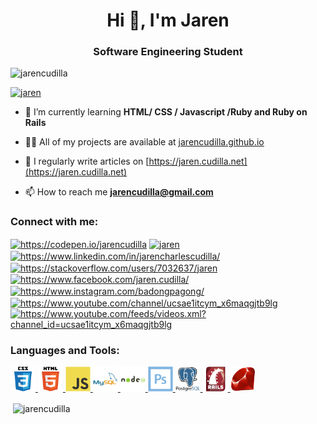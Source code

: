 <h1 align="center">Hi 👋, I'm Jaren</h1>
<h3 align="center">Software Engineering Student</h3>

<p align="left"> <img src="https://komarev.com/ghpvc/?username=jarencudilla&label=Profile%20views&color=0e75b6&style=flat" alt="jarencudilla" /> </p>

<p align="left"> <a href="https://twitter.com/jaren" target="blank"><img src="https://img.shields.io/twitter/follow/jaren?logo=twitter&style=for-the-badge" alt="jaren" /></a> </p>

- 🌱 I’m currently learning **HTML/ CSS / Javascript /Ruby and Ruby on Rails**

- 👨‍💻 All of my projects are available at [jarencudilla.github.io](jarencudilla.github.io)

- 📝 I regularly write articles on [https://jaren.cudilla.net](https://jaren.cudilla.net)

- 📫 How to reach me **jarencudilla@gmail.com**

<h3 align="left">Connect with me:</h3>
<p align="left">
<a href="https://codepen.io/https://codepen.io/jarencudilla" target="blank"><img align="center" src="https://raw.githubusercontent.com/rahuldkjain/github-profile-readme-generator/neutral-icons/src/images/icons/Social/codepen.svg" alt="https://codepen.io/jarencudilla" height="30" width="40" /></a>
<a href="https://twitter.com/jaren" target="blank"><img align="center" src="https://raw.githubusercontent.com/rahuldkjain/github-profile-readme-generator/neutral-icons/src/images/icons/Social/twitter.svg" alt="jaren" height="30" width="40" /></a>
<a href="https://linkedin.com/in/https://www.linkedin.com/in/jarencharlescudilla/" target="blank"><img align="center" src="https://raw.githubusercontent.com/rahuldkjain/github-profile-readme-generator/neutral-icons/src/images/icons/Social/linked-in-alt.svg" alt="https://www.linkedin.com/in/jarencharlescudilla/" height="30" width="40" /></a>
<a href="https://stackoverflow.com/users/https://stackoverflow.com/users/7032637/jaren" target="blank"><img align="center" src="https://raw.githubusercontent.com/rahuldkjain/github-profile-readme-generator/neutral-icons/src/images/icons/Social/stack-overflow.svg" alt="https://stackoverflow.com/users/7032637/jaren" height="30" width="40" /></a>
<a href="https://fb.com/https://www.facebook.com/jaren.cudilla/" target="blank"><img align="center" src="https://raw.githubusercontent.com/rahuldkjain/github-profile-readme-generator/neutral-icons/src/images/icons/Social/facebook.svg" alt="https://www.facebook.com/jaren.cudilla/" height="30" width="40" /></a>
<a href="https://instagram.com/https://www.instagram.com/badongpagong/" target="blank"><img align="center" src="https://raw.githubusercontent.com/rahuldkjain/github-profile-readme-generator/neutral-icons/src/images/icons/Social/instagram.svg" alt="https://www.instagram.com/badongpagong/" height="30" width="40" /></a>
<a href="https://www.youtube.com/c/https://www.youtube.com/channel/ucsae1itcym_x6maqgjtb9lg" target="blank"><img align="center" src="https://raw.githubusercontent.com/rahuldkjain/github-profile-readme-generator/neutral-icons/src/images/icons/Social/youtube.svg" alt="https://www.youtube.com/channel/ucsae1itcym_x6maqgjtb9lg" height="30" width="40" /></a>
<a href="/https://www.youtube.com/feeds/videos.xml?channel_id=ucsae1itcym_x6maqgjtb9lg" target="blank"><img align="center" src="https://raw.githubusercontent.com/rahuldkjain/github-profile-readme-generator/neutral-icons/src/images/icons/Social/rss.svg" alt="https://www.youtube.com/feeds/videos.xml?channel_id=ucsae1itcym_x6maqgjtb9lg" height="30" width="40" /></a>
</p>

<h3 align="left">Languages and Tools:</h3>
<p align="left"> <a href="https://www.w3schools.com/css/" target="_blank"> <img src="https://raw.githubusercontent.com/devicons/devicon/master/icons/css3/css3-original-wordmark.svg" alt="css3" width="40" height="40"/> </a> <a href="https://www.w3.org/html/" target="_blank"> <img src="https://raw.githubusercontent.com/devicons/devicon/master/icons/html5/html5-original-wordmark.svg" alt="html5" width="40" height="40"/> </a> <a href="https://developer.mozilla.org/en-US/docs/Web/JavaScript" target="_blank"> <img src="https://raw.githubusercontent.com/devicons/devicon/master/icons/javascript/javascript-original.svg" alt="javascript" width="40" height="40"/> </a> <a href="https://www.mysql.com/" target="_blank"> <img src="https://raw.githubusercontent.com/devicons/devicon/master/icons/mysql/mysql-original-wordmark.svg" alt="mysql" width="40" height="40"/> </a> <a href="https://nodejs.org" target="_blank"> <img src="https://raw.githubusercontent.com/devicons/devicon/master/icons/nodejs/nodejs-original-wordmark.svg" alt="nodejs" width="40" height="40"/> </a> <a href="https://www.photoshop.com/en" target="_blank"> <img src="https://raw.githubusercontent.com/devicons/devicon/master/icons/photoshop/photoshop-line.svg" alt="photoshop" width="40" height="40"/> </a> <a href="https://www.postgresql.org" target="_blank"> <img src="https://raw.githubusercontent.com/devicons/devicon/master/icons/postgresql/postgresql-original-wordmark.svg" alt="postgresql" width="40" height="40"/> </a> <a href="https://rubyonrails.org" target="_blank"> <img src="https://raw.githubusercontent.com/devicons/devicon/master/icons/rails/rails-original-wordmark.svg" alt="rails" width="40" height="40"/> </a> <a href="https://www.ruby-lang.org/en/" target="_blank"> <img src="https://raw.githubusercontent.com/devicons/devicon/master/icons/ruby/ruby-original.svg" alt="ruby" width="40" height="40"/> </a> </p>

<p>&nbsp;<img align="center" src="https://github-readme-stats.vercel.app/api?username=jarencudilla&show_icons=true&locale=en" alt="jarencudilla" /></p>

